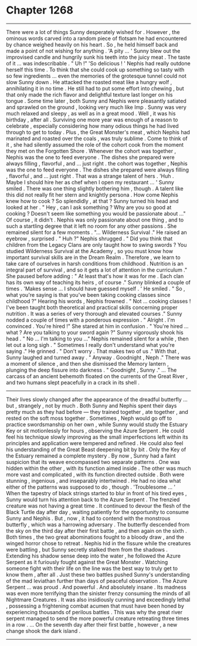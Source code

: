 
# Chapter 1268


---

There were a lot of things Sunny desperately wished for . However , the ominous words carved into a random piece of flotsam he had encountered by chance weighed heavily on his heart .
So , he held himself back and made a point of not wishing for anything .
'A pity … '
Sunny blew out the improvised candle and hungrily sunk his teeth into the juicy meat . The taste of it … was indescribable .
" Uh !"
'So delicious ! '
Nephis had really outdone herself this time . To think that she could cook up something so tasty with so few ingredients … even the memories of the grotesque tunnel could not slow Sunny down . He attacked the roasted meat like a hungry wolf , annihilating it in no time . He still had to put some effort into chewing , but that only made the rich flavor and delightful texture last longer on his tongue .
Some time later , both Sunny and Nephis were pleasantly satiated and sprawled on the ground , looking very much like Imp . Sunny was very much relaxed and sleepy , as well as in a great mood .
Well , it was his birthday , after all . Surviving one more year was enough of a reason to celebrate , especially considering how many odious things he had lived through to get to today .
Plus , the Great Monster's meat , which Nephis had marinated and roasted over the coals , was truly sublime .
Come to think of it , she had silently assumed the role of the cohort cook from the moment they met on the Forgotten Shore . Whenever the cohort was together , Nephis was the one to feed everyone . The dishes she prepared were always filling , flavorful , and … just right . the cohort was together , Nephis was the one to feed everyone . The dishes she prepared were always filling , flavorful , and … just right . That was a strange talent of hers .
'Huh . Maybe I should hire her as chef when I open my restaurant … '
Sunny smiled . There was one thing slightly bothering him , though . A talent like this did not really fit her stern and knightly persona . How come Nephis knew how to cook ? So splendidly , at that ?
Sunny turned his head and looked at her .
" Hey , can I ask something ? Why are you so good at cooking ? Doesn't seem like something you would be passionate about ..."
Of course , it didn't . Nephis was only passionate about one thing , and to such a startling degree that it left no room for any other passions .
She remained silent for a few moments .
"... Wilderness Survival ."
He raised an eyebrow , surprised .
" Huh ?"
Nephis shrugged .
" Did you think that children from the Legacy Clans are only taught how to swing swords ? You studied Wilderness Survival at the Academy , so you must know how important survival skills are in the Dream Realm . Therefore , we learn to take care of ourselves in harsh conditions from childhood . Nutrition is an integral part of survival , and so it gets a lot of attention in the curriculum ."
She paused before adding :
" At least that's how it was for me . Each clan has its own way of teaching its heirs , of course ."
Sunny blinked a couple of times .
'Makes sense … I should have guessed myself . '
He smiled .
" So , what you're saying is that you've been taking cooking classes since childhood ?"
Hearing his words , Nephis frowned .
" Not … cooking classes ! I've been taught both theoretical and practical skills concerning proper nutrition . It was a series of very thorough and elevated courses ."
Sunny nodded a couple of times with a ponderous expression .
" Alright . I'm convinced . You're hired !"
She stared at him in confusion .
" You're hired … what ? Are you talking to your sword again ?"
Sunny vigorously shook his head .
" No … I'm talking to you …"
Nephis remained silent for a while , then let out a long sigh .
" Sometimes I really don't understand what you're saying ."
He grinned .
" Don't worry . That makes two of us ."
With that , Sunny laughed and turned away .
" Anyway . Goodnight , Neph ."
There was a moment of silence , and then she dismissed the Memory lantern , plunging the deep fissure into darkness .
" Goodnight , Sunny ."
… The carcass of an ancient behemoth floated on the currents of the Great River , and two humans slept peacefully in a crack in its shell .
***
Their lives slowly changed after the appearance of the dreadful butterfly … but , strangely , not by much .
Both Sunny and Nephis spent their days pretty much as they had before — they trained together , ate together , and rested on the soft moss together . Sometimes , Neph would go off to practice swordsmanship on her own , while Sunny would study the Estuary Key or sit motionlessly for hours , observing the Azure Serpent .
He could feel his technique slowly improving as the small imperfections left within its principles and application were tempered and refined . He could also feel his understanding of the Great Beast deepening bit by bit .
Only the Key of the Estuary remained a complete mystery .
By now , Sunny had a faint suspicion that its weave encompassed two separate patterns . One was hidden within the other , with its function aimed inside . The other was much more vast and complicated , with its function directed outside . Both were stunning , ingenious , and inseparably intertwined .
He had no idea what either of the patterns was supposed to do , though .
'Troublesome … '
When the tapestry of black strings started to blur in front of his tired eyes , Sunny would turn his attention back to the Azure Serpent .
The frenzied creature was not having a great time . It continued to devour the flesh of the Black Turtle day after day , waiting patiently for the opportunity to consume Sunny and Nephis . But , now , it had to contend with the monstrous butterfly , which was a harrowing adversary .
The butterfly descended from the sky on the third day after their first battle , and then again on the sixth . Both times , the two great abominations fought to a bloody draw , and the winged horror chose to retreat .
Nephis hid in the fissure while the creatures were battling , but Sunny secretly stalked them from the shadows . Extending his shadow sense deep into the water , he followed the Azure Serpent as it furiously fought against the Great Monster .
Watching someone fight with their life on the line was the best way to truly get to know them , after all . Just these two battles pushed Sunny's understanding of the mad leviathan further than days of peaceful observation .
The Azure Serpent … was proud . And powerful . And absolutely insane . Its madness was even more terrifying than the sinister frenzy consuming the minds of all Nightmare Creatures .
It was also insidiously cunning and exceedingly lethal , possessing a frightening combat acumen that must have been honed by experiencing thousands of perilous battles .
This was why the great river serpent managed to send the more powerful creature retreating three times in a row .
… On the seventh day after their first battle , however , a new change shook the dark island .

---

